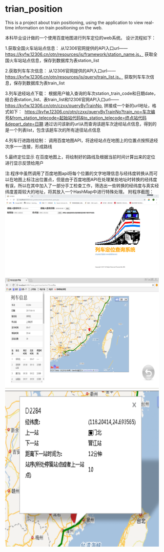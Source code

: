 # trian_position
This is a project about train positioning, using the application to view real-time information on train positioning on the web.

本科毕业设计做的一个使用百度地图进行列车定位的web系统。
设计流程如下：

1.获取全国火车站站点信息： 
从12306官网提供的API入口url——https://kyfw.12306.cn/otn/resources/js/framework/station_name.js， 获取全国火车站站点信息，保存到数据库为表station_list

2.获取列车车次信息：
从12306官网提供的API入口url——https://kyfw.12306.cn/otn/resources/js/query/train_list.js， 获取列车车次信息，保存到数据库为表train_list

3.列车途经站点下载：
根据用户输入查询的车次station_train_code和日期date，结合表station_list、表train_list和12306官网API入口url——https://kyfw.12306.cn/otn/czxx/queryByTrainNo, 拼接成一个新的url地址，格式如下：
  https://kyfw.12306.cn/otn/czxx/queryByTrainNo?train_no=车次编号&from_station_telecode=起始站代码&to_station_telecode=终点站代码&depart_date=日期
通过访问该新的url从而查询该趟车次途经站点信息，得到的是一个列表list，包含该趟车次的所有途径站点信息

4.列车行进路线绘制：
调用百度地图API，将途经站点在地图上的位置点按照途经次序一一连接，形成路线

5.最终定位显示
在百度地图上，将绘制好的路线及根据当前时间计算出来的定位进行显示反馈给用户

注:程序中虽然调用了百度地图api将每个位置的文字地理信息与经纬度转换从而可以在地图上标注出位置点，但是由于百度地图API在处理某些地址时转换的经纬度有误，所以在其中加入了一部分手工检查工作，筛选出一些转换的经纬度与真实经纬度差距较大的地址，将其放入一个HashMap中进行特殊处理。
附程序截图：
![main](https://github.com/zsn6034/trian_position/blob/master/main.png)
![result](https://github.com/zsn6034/trian_position/blob/master/result.png)
![detail](https://github.com/zsn6034/trian_position/blob/master/detail.png)





  
